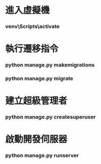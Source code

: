 # 進入虛擬機
### venv\Scripts\activate

# 執行遷移指令
### python manage.py makemigrations
### python manage.py migrate

# 建立超級管理者
### python manage.py createsuperuser

# 啟動開發伺服器
### python manage.py runserver
